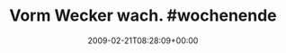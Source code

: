 ---
retweeted: false
source: <a href="http://twitter.com" rel="nofollow">Twitter Web Client</a>
entities:
  hashtags:
  - text: wochenende
    indices:
    - '18'
    - '29'
  symbols: []
  user_mentions: []
  urls: []
display_text_range:
- '0'
- '29'
favorite_count: '0'
id_str: '1233690685'
truncated: false
retweet_count: '0'
id: '1233690685'
created_at: Sat Feb 21 08:28:09 +0000 2009
favorited: false
full_text: 'Vorm Wecker wach. #wochenende'
lang: de
tags:
- wochenende
- pesos:twitter
date: '2009-02-21T08:28:09+00:00'
src: https://twitter.com/bascht/status/1233690685
original_url: https://twitter.com/bascht/status/1233690685
type: twitter_tweet
text: 'Vorm Wecker wach. #wochenende'
title: 'Vorm Wecker wach. #wochenende'

---